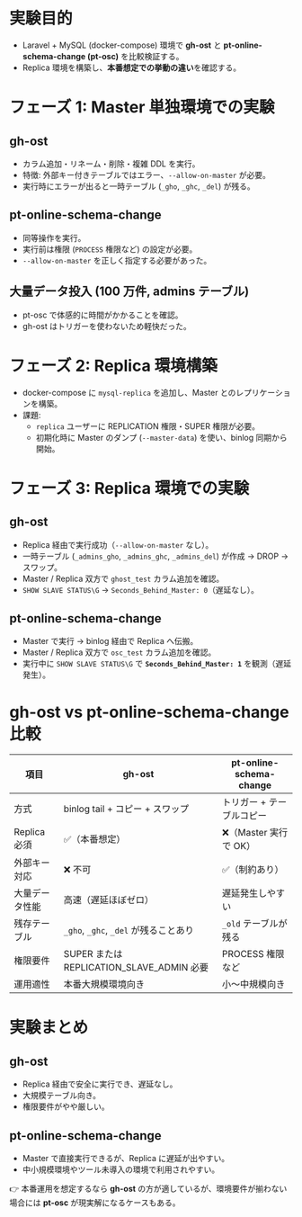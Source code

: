 # 実験目的

-   Laravel + MySQL (docker-compose) 環境で **gh-ost** と **pt-online-schema-change (pt-osc)** を比較検証する。
-   Replica 環境を構築し、**本番想定での挙動の違い**を確認する。

# フェーズ 1: Master 単独環境での実験

## gh-ost

-   カラム追加・リネーム・削除・複雑 DDL を実行。
-   特徴: 外部キー付きテーブルではエラー、`--allow-on-master` が必要。
-   実行時にエラーが出ると一時テーブル (`_gho`, `_ghc`, `_del`) が残る。

## pt-online-schema-change

-   同等操作を実行。
-   実行前は権限 (`PROCESS` 権限など) の設定が必要。
-   `--allow-on-master` を正しく指定する必要があった。

## 大量データ投入 (100 万件, admins テーブル)

-   pt-osc で体感的に時間がかかることを確認。
-   gh-ost はトリガーを使わないため軽快だった。

# フェーズ 2: Replica 環境構築

-   docker-compose に `mysql-replica` を追加し、Master とのレプリケーションを構築。
-   課題:
    -   `replica` ユーザーに REPLICATION 権限・SUPER 権限が必要。
    -   初期化時に Master のダンプ (`--master-data`) を使い、binlog 同期から開始。

# フェーズ 3: Replica 環境での実験

## gh-ost

-   Replica 経由で実行成功（`--allow-on-master` なし）。
-   一時テーブル (`_admins_gho`, `_admins_ghc`, `_admins_del`) が作成 → DROP → スワップ。
-   Master / Replica 双方で `ghost_test` カラム追加を確認。
-   `SHOW SLAVE STATUS\G` → `Seconds_Behind_Master: 0`（遅延なし）。

## pt-online-schema-change

-   Master で実行 → binlog 経由で Replica へ伝搬。
-   Master / Replica 双方で `osc_test` カラム追加を確認。
-   実行中に `SHOW SLAVE STATUS\G` で **`Seconds_Behind_Master: 1`** を観測（遅延発生）。

# gh-ost vs pt-online-schema-change 比較

| 項目           | gh-ost                                    | pt-online-schema-change   |
| -------------- | ----------------------------------------- | ------------------------- |
| 方式           | binlog tail + コピー + スワップ           | トリガー + テーブルコピー |
| Replica 必須   | ✅（本番想定）                            | ❌（Master 実行で OK）    |
| 外部キー対応   | ❌ 不可                                   | ✅（制約あり）            |
| 大量データ性能 | 高速（遅延ほぼゼロ）                      | 遅延発生しやすい          |
| 残存テーブル   | `_gho`, `_ghc`, `_del` が残ることあり     | `_old` テーブルが残る     |
| 権限要件       | SUPER または REPLICATION_SLAVE_ADMIN 必要 | PROCESS 権限など          |
| 運用適性       | 本番大規模環境向き                        | 小〜中規模向き            |

# 実験まとめ

## gh-ost

-   Replica 経由で安全に実行でき、遅延なし。
-   大規模テーブル向き。
-   権限要件がやや厳しい。

## pt-online-schema-change

-   Master で直接実行できるが、Replica に遅延が出やすい。
-   中小規模環境やツール未導入の環境で利用されやすい。

👉 本番運用を想定するなら **gh-ost** の方が適しているが、環境要件が揃わない場合には **pt-osc** が現実解になるケースもある。
